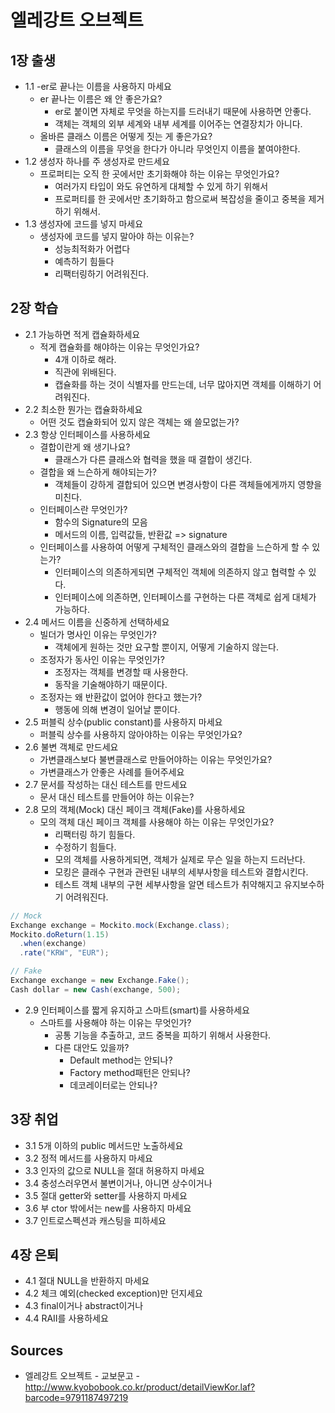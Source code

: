 # 엘레강트 오브젝트

## 1장 출생

* 1.1 -er로 끝나는 이름을 사용하지 마세요
  * er 끝나는 이름은 왜 안 좋은가요?
    * er로 붙이면 자체로 무엇을 하는지를 드러내기 때문에 사용하면 안좋다.
    * 객체는 객체의 외부 세계와 내부 세계를 이어주는 연결장치가 아니다.
  * 올바른 클래스 이름은 어떻게 짓는 게 좋은가요?
    * 클래스의 이름을 무엇을 한다가 아니라 무엇인지 이름을 붙여야한다.
* 1.2 생성자 하나를 주 생성자로 만드세요
  * 프로퍼티는 오직 한 곳에서만 초기화해야 하는 이유는 무엇인가요?
    * 여러가지 타입이 와도 유연하게 대체할 수 있게 하기 위해서
    * 프로퍼티를 한 곳에서만 초기화하고 함으로써 복잡성을 줄이고 중복을 제거하기 위해서.
* 1.3 생성자에 코드를 넣지 마세요
  * 생성자에 코드를 넣지 말아야 하는 이유는?
    * 성능최적화가 어렵다
    * 예측하기 힘들다
    * 리팩터링하기 어려워진다.

## 2장 학습

* 2.1 가능하면 적게 캡슐화하세요
  * 적게 캡슐화를 해야하는 이유는 무엇인가요?
    * 4개 이하로 해라.
    * 직관에 위배된다.
    * 캡슐화를 하는 것이 식별자를 만드는데, 너무 많아지면 객체를 이해하기 어려워진다.
* 2.2 최소한 뭔가는 캡슐화하세요
  * 어떤 것도 캡슐화되어 있지 않은 객체는 왜 쓸모없는가?
* 2.3 항상 인터페이스를 사용하세요
  * 결합이란게 왜 생기나요?
    * 클래스가 다른 클래스와 협력을 했을 때 결합이 생긴다.
  * 결합을 왜 느슨하게 해야되는가?
    * 객체들이 강하게 결합되어 있으면 변경사항이 다른 객체들에게까지 영향을 미친다.
  * 인터페이스란 무엇인가?
    * 함수의 Signature의 모음
    * 메서드의 이름, 입력값들, 반환값 => signature
  * 인터페이스를 사용하여 어떻게 구체적인 클래스와의 결합을 느슨하게 할 수 있는가?
    * 인터페이스의 의존하게되면 구체적인 객체에 의존하지 않고 협력할 수 있다.
    * 인터페이스에 의존하면, 인터페이스를 구현하는 다른 객체로 쉽게 대체가 가능하다.
* 2.4 메서드 이름을 신중하게 선택하세요
  * 빌더가 명사인 이유는 무엇인가?
    * 객체에게 원하는 것만 요구할 뿐이지, 어떻게 기술하지 않는다.
  * 조정자가 동사인 이유는 무엇인가?
    * 조정자는 객체를 변경할 때 사용한다.
    * 동작을 기술해야하기 때문이다.
  * 조정자는 왜 반환값이 없어야 한다고 했는가?
    * 행동에 의해 변경이 일어날 뿐이다.
* 2.5 퍼블릭 상수(public constant)를 사용하지 마세요
  * 퍼블릭 상수를 사용하지 않아야하는 이유는 무엇인가요?
* 2.6 불변 객체로 만드세요
  * 가변클래스보다 불변클래스로 만들어야하는 이유는 무엇인가요?
  * 가변클래스가 안좋은 사례를 들어주세요
* 2.7 문서를 작성하는 대신 테스트를 만드세요
  * 문서 대신 테스트를 만들어야 하는 이유는?
* 2.8 모의 객체(Mock) 대신 페이크 객체(Fake)를 사용하세요
  * 모의 객체 대신 페이크 객체를 사용해야 하는 이유는 무엇인가요?
    * 리팩터링 하기 힘들다.
    * 수정하기 힘들다.
    * 모의 객체를 사용하게되면, 객체가 실제로 무슨 일을 하는지 드러난다.
    * 모킹은 클래수 구현과 관련된 내부의 세부사항을 테스트와 결합시킨다.
    * 테스트 객체 내부의 구현 세부사항을 알면 테스트가 취약해지고 유지보수하기 어려워진다.

```java
// Mock
Exchange exchange = Mockito.mock(Exchange.class);
Mockito.doReturn(1.15)
  .when(exchange)
  .rate("KRW", "EUR");

// Fake
Exchange exchange = new Exchange.Fake();
Cash dollar = new Cash(exchange, 500);
```

* 2.9 인터페이스를 짧게 유지하고 스마트(smart)를 사용하세요
  * 스마트를 사용해야 하는 이유는 무엇인가?
    * 공통 기능을 추출하고, 코드 중복을 피하기 위해서 사용한다.
    * 다른 대안도 있을까?
      * Default method는 안되나?
      * Factory method패턴은 안되나?
      * 데코레이터로는 안되나?

## 3장 취업

* 3.1 5개 이하의 public 메서드만 노출하세요
* 3.2 정적 메서드를 사용하지 마세요
* 3.3 인자의 값으로 NULL을 절대 허용하지 마세요
* 3.4 충성스러우면서 불변이거나, 아니면 상수이거나
* 3.5 절대 getter와 setter를 사용하지 마세요
* 3.6 부 ctor 밖에서는 new를 사용하지 마세요
* 3.7 인트로스펙션과 캐스팅을 피하세요

## 4장 은퇴

* 4.1 절대 NULL을 반환하지 마세요
* 4.2 체크 예외(checked exception)만 던지세요
* 4.3 final이거나 abstract이거나
* 4.4 RAII를 사용하세요

## Sources

* 엘레강트 오브젝트 - 교보문고 - http://www.kyobobook.co.kr/product/detailViewKor.laf?barcode=9791187497219
